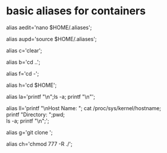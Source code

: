 
# basic aliases for containers 

alias aedit='nano $HOME/.aliases';

alias aupd='source $HOME/.aliases';

alias c='clear';

alias b='cd ..';

alias f='cd -';

alias h='cd $HOME';

alias la='printf "\n";ls -a; printf "\n"';

alias ll='printf "\nHost Name: "; cat /proc/sys/kernel/hostname; \
  printf "Directory: ";pwd; \
  ls -a; printf "\n";';

alias g='git clone ';

alias ch='chmod 777 -R ./';
